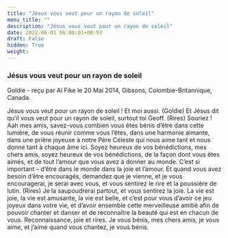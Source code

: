 ```yaml
---
title: "Jésus vous veut pour un rayon de soleil"
menu_title: ""
description: "Jésus vous veut pour un rayon de soleil"
date: 2022-06-01 06:00:01+00:93
draft: False
hidden: True
weight:
---
```

### Jésus vous veut pour un rayon de soleil

Goldie - reçu par Al Fike le 20 Mai 2014, Gibsons, Colombie-Britannique, Canada.

Jésus vous veut pour un rayon de soleil ! Et moi aussi. (Goldie) Et Jésus dit qu’il vous veut pour un rayon de soleil, surtout toi Geoff. (Rires) Souriez ! Aah mes amis, savez-vous combien vous êtes bénis d’être dans cette lumière, de vous réunir comme vous l’êtes, dans une harmonie aimante, dans une prière joyeuse à notre Père Céleste qui nous aime tant et nous donne tant à chaque âme ici. Soyez heureux de vos bénédictions, mes chers amis, soyez heureux de vos bénédictions, de la façon dont vous êtes aimés, et de tout l’amour que vous avez à donner au monde. C’est si important – d’être dans le monde dans la joie et l’amour. Et quand vous avez besoin d’être encouragés, demandez que je vienne, et je vous encouragerai, je serai avec vous, et vous sentirez le rire et la poussière de lutin. (Rires) Je la saupoudrerai partout, et vous sentirez la joie. La vie est joie, la vie est amusante, la vie est belle, et c’est pour vous d’avoir ce jeu joyeux dans votre vie, et d’avoir ensemble cette merveilleuse amitié afin de pouvoir chanter et danser et de reconnaître la beauté qui est en chacun de vous. Reconnaissance, joie et rires. Je vous bénis, mes chers amis, je vous aime, et j’aime quand vous chantez, je vous bénis.
